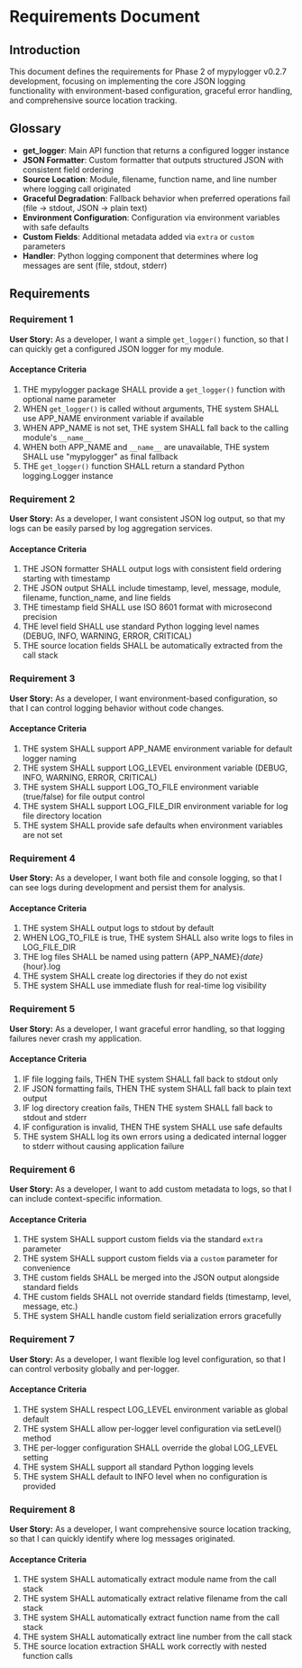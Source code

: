 # Requirements Document

## Introduction

This document defines the requirements for Phase 2 of mypylogger v0.2.7 development, focusing on implementing the core JSON logging functionality with environment-based configuration, graceful error handling, and comprehensive source location tracking.

## Glossary

- **get_logger**: Main API function that returns a configured logger instance
- **JSON Formatter**: Custom formatter that outputs structured JSON with consistent field ordering
- **Source Location**: Module, filename, function name, and line number where logging call originated
- **Graceful Degradation**: Fallback behavior when preferred operations fail (file → stdout, JSON → plain text)
- **Environment Configuration**: Configuration via environment variables with safe defaults
- **Custom Fields**: Additional metadata added via `extra` or `custom` parameters
- **Handler**: Python logging component that determines where log messages are sent (file, stdout, stderr)

## Requirements

### Requirement 1

**User Story:** As a developer, I want a simple `get_logger()` function, so that I can quickly get a configured JSON logger for my module.

#### Acceptance Criteria

1. THE mypylogger package SHALL provide a `get_logger()` function with optional name parameter
2. WHEN `get_logger()` is called without arguments, THE system SHALL use APP_NAME environment variable if available
3. WHEN APP_NAME is not set, THE system SHALL fall back to the calling module's `__name__`
4. WHEN both APP_NAME and `__name__` are unavailable, THE system SHALL use "mypylogger" as final fallback
5. THE `get_logger()` function SHALL return a standard Python logging.Logger instance

### Requirement 2

**User Story:** As a developer, I want consistent JSON log output, so that my logs can be easily parsed by log aggregation services.

#### Acceptance Criteria

1. THE JSON formatter SHALL output logs with consistent field ordering starting with timestamp
2. THE JSON output SHALL include timestamp, level, message, module, filename, function_name, and line fields
3. THE timestamp field SHALL use ISO 8601 format with microsecond precision
4. THE level field SHALL use standard Python logging level names (DEBUG, INFO, WARNING, ERROR, CRITICAL)
5. THE source location fields SHALL be automatically extracted from the call stack

### Requirement 3

**User Story:** As a developer, I want environment-based configuration, so that I can control logging behavior without code changes.

#### Acceptance Criteria

1. THE system SHALL support APP_NAME environment variable for default logger naming
2. THE system SHALL support LOG_LEVEL environment variable (DEBUG, INFO, WARNING, ERROR, CRITICAL)
3. THE system SHALL support LOG_TO_FILE environment variable (true/false) for file output control
4. THE system SHALL support LOG_FILE_DIR environment variable for log file directory location
5. THE system SHALL provide safe defaults when environment variables are not set

### Requirement 4

**User Story:** As a developer, I want both file and console logging, so that I can see logs during development and persist them for analysis.

#### Acceptance Criteria

1. THE system SHALL output logs to stdout by default
2. WHEN LOG_TO_FILE is true, THE system SHALL also write logs to files in LOG_FILE_DIR
3. THE log files SHALL be named using pattern {APP_NAME}_{date}_{hour}.log
4. THE system SHALL create log directories if they do not exist
5. THE system SHALL use immediate flush for real-time log visibility

### Requirement 5

**User Story:** As a developer, I want graceful error handling, so that logging failures never crash my application.

#### Acceptance Criteria

1. IF file logging fails, THEN THE system SHALL fall back to stdout only
2. IF JSON formatting fails, THEN THE system SHALL fall back to plain text output
3. IF log directory creation fails, THEN THE system SHALL fall back to stdout and stderr
4. IF configuration is invalid, THEN THE system SHALL use safe defaults
5. THE system SHALL log its own errors using a dedicated internal logger to stderr without causing application failure

### Requirement 6

**User Story:** As a developer, I want to add custom metadata to logs, so that I can include context-specific information.

#### Acceptance Criteria

1. THE system SHALL support custom fields via the standard `extra` parameter
2. THE system SHALL support custom fields via a `custom` parameter for convenience
3. THE custom fields SHALL be merged into the JSON output alongside standard fields
4. THE custom fields SHALL not override standard fields (timestamp, level, message, etc.)
5. THE system SHALL handle custom field serialization errors gracefully

### Requirement 7

**User Story:** As a developer, I want flexible log level configuration, so that I can control verbosity globally and per-logger.

#### Acceptance Criteria

1. THE system SHALL respect LOG_LEVEL environment variable as global default
2. THE system SHALL allow per-logger level configuration via setLevel() method
3. THE per-logger configuration SHALL override the global LOG_LEVEL setting
4. THE system SHALL support all standard Python logging levels
5. THE system SHALL default to INFO level when no configuration is provided

### Requirement 8

**User Story:** As a developer, I want comprehensive source location tracking, so that I can quickly identify where log messages originated.

#### Acceptance Criteria

1. THE system SHALL automatically extract module name from the call stack
2. THE system SHALL automatically extract relative filename from the call stack
3. THE system SHALL automatically extract function name from the call stack
4. THE system SHALL automatically extract line number from the call stack
5. THE source location extraction SHALL work correctly with nested function calls